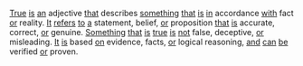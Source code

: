 [True](./true.md) [is](./is.md) [an](./an.md) adjective [that](./that.md) describes [something](./something.md) [that](./that.md) [is](./is.md) [in](./in.md) accordance [with](./with.md) fact [or](./or.md) reality. [It](./it.md) [refers](./refers.md) [to](./to.md) [a](./a.md) statement, belief, [or](./or.md) proposition [that](./that.md) [is](./is.md) accurate, correct, [or](./or.md) genuine. [Something](./something.md) [that](./that.md) [is](./is.md) [true](./true.md) [is](./is.md) [not](./not.md) false, deceptive, [or](./or.md) misleading. [It](./it.md) [is](./is.md) based [on](./on.md) evidence, facts, [or](./or.md) logical reasoning, [and](./and.md) [can](./can.md) [be](./be.md) verified [or](./or.md) proven.